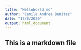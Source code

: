 ```yaml
---
title: "HelloWorld.md"
author: "Camila Andrea Benitez"
date: "17/8/2020"
output: html_document
---
```


## This is a markdown file